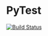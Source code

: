 # PyTest

[![Build Status](https://travis-ci.org/pdobacz/PyTest.jl.svg?branch=master)](https://travis-ci.org/pdobacz/PyTest.jl)
